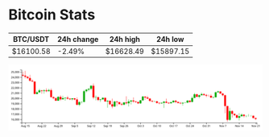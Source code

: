 # Bitcoin Stats

BTC/USDT|24h change|24h high|24h low|
|---|---|---|---|
|$16100.58|-2.49%|$16628.49|$15897.15|

<img src="./chart.svg">
